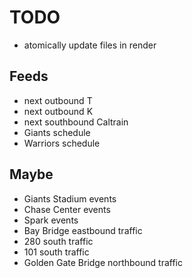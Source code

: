 # TODO

- atomically update files in render


## Feeds

- next outbound T
- next outbound K
- next southbound Caltrain
- Giants schedule
- Warriors schedule


## Maybe

- Giants Stadium events
- Chase Center events
- Spark events
- Bay Bridge eastbound traffic
- 280 south traffic
- 101 south traffic
- Golden Gate Bridge northbound traffic
